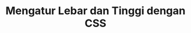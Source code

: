 ---
slug: mengatur-lebar-tinggi-css
title: Mengatur Lebar dan Tinggi dengan CSS
description: Mengatur Lebar dan Tinggi dengan CSS
type: course
course: belajar-css-dasar
publishedAt: 2026-01-09 10:00:00 +0700
---